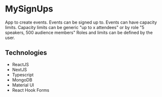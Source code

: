 # MySignUps
App to create events. 
Events can be signed up to.
Events can have capacity limits.
Capacity limits can be generic "up to x attendees" or by role "5 speakers, 500 audience members"
Roles and limits can be defined by the user.

## Technologies
<ul>
<li>ReactJS</li>  
<li>NextJS</li>
<li>Typescript</li>
<li>MongoDB</li>
<li>Material UI</li>
<li>React Hook Forms</li>
</ul>
